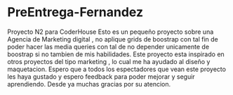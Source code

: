 # PreEntrega-Fernandez
Proyecto N2 para CoderHouse
Esto es un pequeño proyecto sobre una Agencia de Marketing digital , no aplique grids de boostrap con tal fin de poder hacer las media queries con tal de no depender unicamente de boostrap si no tambien de mis habilidades.
Este proyecto esta inspirado en otros proyectos del tipo marketing , lo cual me ha ayudado al diseño y maquetacion.
Espero que a todos los espectadores que vean este proyecto les haya gustado y espero feedback para poder mejorar y seguir aprendiendo.
Desde ya muchas gracias por su atencion.

